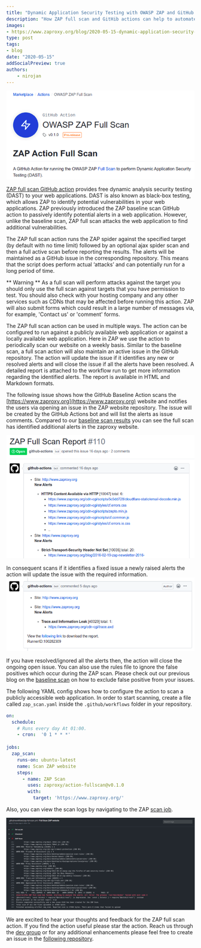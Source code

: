 ```yaml
---
title: "Dynamic Application Security Testing with OWASP ZAP and GitHub Actions"
description: "How ZAP full scan and GitHib actions can help to automate the security testing"
images:
- https://www.zaproxy.org/blog/2020-05-15-dynamic-application-security-testing-with-zap-and-github-actions/images/zap-action.png
type: post
tags:
- blog
date: "2020-05-15"
addSocialPreview: true
authors:
    - nirojan
---
```


[![zap-action](./images/zap-action.png)](https://github.com/marketplace/actions/owasp-zap-full-scan)

[ZAP full scan GitHub action]((https://github.com/marketplace/actions/owasp-zap-full-scan)) provides free dynamic analysis 
security testing (DAST) to your web applications. DAST is also known as black-box testing, which allows ZAP to identify 
potential vulnerabilities in your web applications. ZAP previously introduced the ZAP baseline scan GitHub action to passively 
identify potential alerts in a web application. However, unlike the baseline scan, ZAP full scan attacks the web application 
to find additional vulnerabilities.

The ZAP full scan action runs the ZAP spider against the specified target (by default with no time limit) followed by an optional ajax spider scan and then a full active scan before reporting the results. The alerts will be maintained as a GitHub issue in the corresponding repository. This means that the script does perform actual ‘attacks’ and can potentially run for a long period of time.

** Warning **
As a full scan will perform attacks against the target you should only use the full scan against targets that you have 
permission to test. You should also check with your hosting company and any other services such as CDNs that may be 
affected before running this action. ZAP will also submit forms which could result in a large number of messages via, 
for example, 'Contact us' or 'comment' forms.

The ZAP full scan action can be used in multiple ways. The action can be configured to run against a publicly available 
web application or against a locally available web application. Here in ZAP we use the action to periodically scan our 
website on a weekly basis. Similar to the baseline scan, a full scan action will also maintain an active issue in the 
GitHub repository. The action will update the issue if it identifies any new or resolved alerts and will close the 
issue if all the alerts have been resolved. A detailed report is attached to the workflow run to get more information 
regarding the identified alerts. The report is available in HTML and Markdown formats.

The following issue shows how the GitHub Baseline Action scans the [https://www.zaproxy.org](https://www.zaproxy.org) 
website and notifies the users via opening an issue in the ZAP website repository. The issue will be created by the 
GitHub Actions bot and will list the alerts as issue comments. Compared to our [baseline scan results](https://github.com/zaproxy/zaproxy-website/issues/93#issue-597219582) 
you can see the full scan has identified additional alerts in the zaproxy website.

[![issue open](images/zap-issue-1.png)](https://github.com/zaproxy/zaproxy-website/issues/110#issue-609117077)

In consequent scans if it identifies a fixed issue a newly raised alerts the action will update the issue with the required information.
[![comment with issues resolved](images/zap-issue-2.png)](https://github.com/zaproxy/zaproxy-website/issues/110#issuecomment-626256038)

If you have resolved/ignored all the alerts then, the action will close the ongoing open issue. You can also use the 
rules file to ignore the false positives which occur during the ZAP scan. Please check out our previous blog on the 
[baseline scan](https://www.zaproxy.org/blog/2020-04-09-automate-security-testing-with-zap-and-github-actions/) on how to exclude false positive from your issues.

The following YAML config shows how to configure the action to scan a publicly accessible web application. 
In order to start scanning, create a file called `zap_scan.yaml` inside the `.github/workflows` 
folder in your repository. 

```yaml
on:
  schedule:
    # Runs every day At 01:00.
    - cron:  '0 1 * * *'

jobs:
  zap_scan:
    runs-on: ubuntu-latest
    name: Scan ZAP website
    steps:
      - name: ZAP Scan
        uses: zaproxy/action-fullscan@v0.1.0
        with:
          target: 'https://www.zaproxy.org/'
```

Also, you can view the scan logs by navigating to the ZAP [scan job](https://github.com/zaproxy/zaproxy-website/runs/629858267?check_suite_focus=true).

[![scan-job](./images/scan-job.png)](https://github.com/zaproxy/zaproxy-website/runs/629858267?check_suite_focus=true)

We are excited to hear your thoughts and feedback for the ZAP full scan action. If you find the action useful please star 
the action. Reach us through the [dev group](https://groups.google.com/group/zaproxy-develop) or for any additional enhancements 
please feel free to create an issue in the [following repository](https://github.com/zaproxy/action-full-scan).
